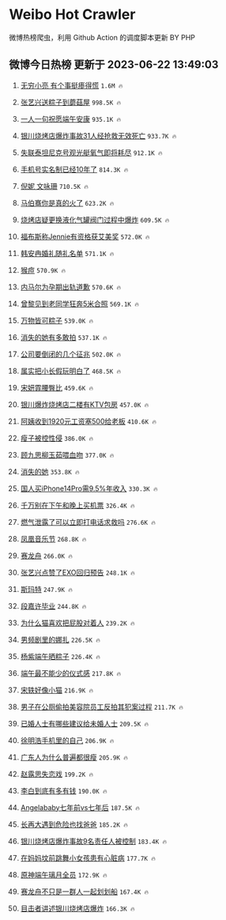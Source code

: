 # Weibo Hot Crawler 



微博热榜爬虫，利用 Github Action 的调度脚本更新 BY PHP 


## 微博今日热榜 更新于 2023-06-22 13:49:03 
1. [无穷小亮 有个事挺瘆得慌](https://s.weibo.com/weibo?q=%E6%97%A0%E7%A9%B7%E5%B0%8F%E4%BA%AE%20%E6%9C%89%E4%B8%AA%E4%BA%8B%E6%8C%BA%E7%98%86%E5%BE%97%E6%85%8C&t=31&band_rank=1&Refer=top) `1.6M 🔥` 

1. [张艺兴送粽子到蘑菇屋](https://s.weibo.com/weibo?q=%23%E5%BC%A0%E8%89%BA%E5%85%B4%E9%80%81%E7%B2%BD%E5%AD%90%E5%88%B0%E8%98%91%E8%8F%87%E5%B1%8B%23&t=31&band_rank=2&Refer=top) `998.5K 🔥` 

1. [一人一句祝愿端午安康](https://s.weibo.com/weibo?q=%23%E4%B8%80%E4%BA%BA%E4%B8%80%E5%8F%A5%E7%A5%9D%E6%84%BF%E7%AB%AF%E5%8D%88%E5%AE%89%E5%BA%B7%23&t=31&band_rank=3&Refer=top) `935.1K 🔥` 

1. [银川烧烤店爆炸事故31人经抢救无效死亡](https://s.weibo.com/weibo?q=%23%E9%93%B6%E5%B7%9D%E7%83%A7%E7%83%A4%E5%BA%97%E7%88%86%E7%82%B8%E4%BA%8B%E6%95%8531%E4%BA%BA%E7%BB%8F%E6%8A%A2%E6%95%91%E6%97%A0%E6%95%88%E6%AD%BB%E4%BA%A1%23&t=31&band_rank=4&Refer=top) `933.7K 🔥` 

1. [失联泰坦尼克号观光艇氧气即将耗尽](https://s.weibo.com/weibo?q=%23%E5%A4%B1%E8%81%94%E6%B3%B0%E5%9D%A6%E5%B0%BC%E5%85%8B%E5%8F%B7%E8%A7%82%E5%85%89%E8%89%87%E6%B0%A7%E6%B0%94%E5%8D%B3%E5%B0%86%E8%80%97%E5%B0%BD%23&t=31&band_rank=5&Refer=top) `912.1K 🔥` 

1. [手机号实名制已经10年了](https://s.weibo.com/weibo?q=%E6%89%8B%E6%9C%BA%E5%8F%B7%E5%AE%9E%E5%90%8D%E5%88%B6%E5%B7%B2%E7%BB%8F10%E5%B9%B4%E4%BA%86&t=31&band_rank=6&Refer=top) `814.3K 🔥` 

1. [倪妮 文咏珊](https://s.weibo.com/weibo?q=%E5%80%AA%E5%A6%AE%20%E6%96%87%E5%92%8F%E7%8F%8A&t=31&band_rank=7&Refer=top) `710.5K 🔥` 

1. [马伯骞你是真的火了](https://s.weibo.com/weibo?q=%23%E9%A9%AC%E4%BC%AF%E9%AA%9E%E4%BD%A0%E6%98%AF%E7%9C%9F%E7%9A%84%E7%81%AB%E4%BA%86%23&t=31&band_rank=8&Refer=top) `623.2K 🔥` 

1. [烧烤店疑更换液化气罐阀门过程中爆炸](https://s.weibo.com/weibo?q=%23%E7%83%A7%E7%83%A4%E5%BA%97%E7%96%91%E6%9B%B4%E6%8D%A2%E6%B6%B2%E5%8C%96%E6%B0%94%E7%BD%90%E9%98%80%E9%97%A8%E8%BF%87%E7%A8%8B%E4%B8%AD%E7%88%86%E7%82%B8%23&t=31&band_rank=9&Refer=top) `609.5K 🔥` 

1. [福布斯称Jennie有资格获艾美奖](https://s.weibo.com/weibo?q=%23%E7%A6%8F%E5%B8%83%E6%96%AF%E7%A7%B0Jennie%E6%9C%89%E8%B5%84%E6%A0%BC%E8%8E%B7%E8%89%BE%E7%BE%8E%E5%A5%96%23&t=31&band_rank=10&Refer=top) `572.0K 🔥` 

1. [韩安冉婚礼随礼名单](https://s.weibo.com/weibo?q=%23%E9%9F%A9%E5%AE%89%E5%86%89%E5%A9%9A%E7%A4%BC%E9%9A%8F%E7%A4%BC%E5%90%8D%E5%8D%95%23&t=31&band_rank=11&Refer=top) `571.1K 🔥` 

1. [猴痘](https://s.weibo.com/weibo?q=%E7%8C%B4%E7%97%98&t=31&band_rank=12&Refer=top) `570.9K 🔥` 

1. [内马尔为孕期出轨道歉](https://s.weibo.com/weibo?q=%23%E5%86%85%E9%A9%AC%E5%B0%94%E4%B8%BA%E5%AD%95%E6%9C%9F%E5%87%BA%E8%BD%A8%E9%81%93%E6%AD%89%23&t=31&band_rank=13&Refer=top) `570.6K 🔥` 

1. [曾黎见到老同学狂奔5米合照](https://s.weibo.com/weibo?q=%23%E6%9B%BE%E9%BB%8E%E8%A7%81%E5%88%B0%E8%80%81%E5%90%8C%E5%AD%A6%E7%8B%82%E5%A5%945%E7%B1%B3%E5%90%88%E7%85%A7%23&t=31&band_rank=14&Refer=top) `569.1K 🔥` 

1. [万物皆可粽子](https://s.weibo.com/weibo?q=%23%E4%B8%87%E7%89%A9%E7%9A%86%E5%8F%AF%E7%B2%BD%E5%AD%90%23&t=31&band_rank=15&Refer=top) `539.0K 🔥` 

1. [消失的她有多敢拍](https://s.weibo.com/weibo?q=%23%E6%B6%88%E5%A4%B1%E7%9A%84%E5%A5%B9%E6%9C%89%E5%A4%9A%E6%95%A2%E6%8B%8D%23&t=31&band_rank=16&Refer=top) `537.1K 🔥` 

1. [公司要倒闭的几个征兆](https://s.weibo.com/weibo?q=%E5%85%AC%E5%8F%B8%E8%A6%81%E5%80%92%E9%97%AD%E7%9A%84%E5%87%A0%E4%B8%AA%E5%BE%81%E5%85%86&t=31&band_rank=17&Refer=top) `502.0K 🔥` 

1. [属实把小长假玩明白了](https://s.weibo.com/weibo?q=%23%E5%B1%9E%E5%AE%9E%E6%8A%8A%E5%B0%8F%E9%95%BF%E5%81%87%E7%8E%A9%E6%98%8E%E7%99%BD%E4%BA%86%23&t=31&band_rank=18&Refer=top) `468.5K 🔥` 

1. [宋妍霏腰臀比](https://s.weibo.com/weibo?q=%23%E5%AE%8B%E5%A6%8D%E9%9C%8F%E8%85%B0%E8%87%80%E6%AF%94%23&t=31&band_rank=19&Refer=top) `459.6K 🔥` 

1. [银川爆炸烧烤店二楼有KTV包房](https://s.weibo.com/weibo?q=%23%E9%93%B6%E5%B7%9D%E7%88%86%E7%82%B8%E7%83%A7%E7%83%A4%E5%BA%97%E4%BA%8C%E6%A5%BC%E6%9C%89KTV%E5%8C%85%E6%88%BF%23&t=31&band_rank=20&Refer=top) `457.0K 🔥` 

1. [阿姨收到1920元工资塞500给老板](https://s.weibo.com/weibo?q=%23%E9%98%BF%E5%A7%A8%E6%94%B6%E5%88%B01920%E5%85%83%E5%B7%A5%E8%B5%84%E5%A1%9E500%E7%BB%99%E8%80%81%E6%9D%BF%23&t=31&band_rank=21&Refer=top) `410.6K 🔥` 

1. [瘦子被控性侵](https://s.weibo.com/weibo?q=%23%E7%98%A6%E5%AD%90%E8%A2%AB%E6%8E%A7%E6%80%A7%E4%BE%B5%23&t=31&band_rank=22&Refer=top) `386.0K 🔥` 

1. [顾九思柳玉茹喂血吻](https://s.weibo.com/weibo?q=%23%E9%A1%BE%E4%B9%9D%E6%80%9D%E6%9F%B3%E7%8E%89%E8%8C%B9%E5%96%82%E8%A1%80%E5%90%BB%23&t=31&band_rank=23&Refer=top) `377.0K 🔥` 

1. [消失的她](https://s.weibo.com/weibo?q=%E6%B6%88%E5%A4%B1%E7%9A%84%E5%A5%B9&t=31&band_rank=24&Refer=top) `353.8K 🔥` 

1. [国人买iPhone14Pro需9.5%年收入](https://s.weibo.com/weibo?q=%23%E5%9B%BD%E4%BA%BA%E4%B9%B0iPhone14Pro%E9%9C%809.5%25%E5%B9%B4%E6%94%B6%E5%85%A5%23&t=31&band_rank=25&Refer=top) `330.3K 🔥` 

1. [千万别在下午和晚上买机票](https://s.weibo.com/weibo?q=%23%E5%8D%83%E4%B8%87%E5%88%AB%E5%9C%A8%E4%B8%8B%E5%8D%88%E5%92%8C%E6%99%9A%E4%B8%8A%E4%B9%B0%E6%9C%BA%E7%A5%A8%23&t=31&band_rank=26&Refer=top) `326.4K 🔥` 

1. [燃气泄露了可以立即打电话求救吗](https://s.weibo.com/weibo?q=%23%E7%87%83%E6%B0%94%E6%B3%84%E9%9C%B2%E4%BA%86%E5%8F%AF%E4%BB%A5%E7%AB%8B%E5%8D%B3%E6%89%93%E7%94%B5%E8%AF%9D%E6%B1%82%E6%95%91%E5%90%97%23&t=31&band_rank=27&Refer=top) `276.6K 🔥` 

1. [凤凰音乐节](https://s.weibo.com/weibo?q=%E5%87%A4%E5%87%B0%E9%9F%B3%E4%B9%90%E8%8A%82&t=31&band_rank=28&Refer=top) `268.8K 🔥` 

1. [赛龙舟](https://s.weibo.com/weibo?q=%E8%B5%9B%E9%BE%99%E8%88%9F&t=31&band_rank=29&Refer=top) `266.0K 🔥` 

1. [张艺兴点赞了EXO回归预告](https://s.weibo.com/weibo?q=%23%E5%BC%A0%E8%89%BA%E5%85%B4%E7%82%B9%E8%B5%9E%E4%BA%86EXO%E5%9B%9E%E5%BD%92%E9%A2%84%E5%91%8A%23&t=31&band_rank=30&Refer=top) `248.1K 🔥` 

1. [斯玛特](https://s.weibo.com/weibo?q=%E6%96%AF%E7%8E%9B%E7%89%B9&t=31&band_rank=31&Refer=top) `247.9K 🔥` 

1. [段嘉许毕业](https://s.weibo.com/weibo?q=%23%E6%AE%B5%E5%98%89%E8%AE%B8%E6%AF%95%E4%B8%9A%23&t=31&band_rank=32&Refer=top) `244.8K 🔥` 

1. [为什么猫喜欢把屁股对着人](https://s.weibo.com/weibo?q=%23%E4%B8%BA%E4%BB%80%E4%B9%88%E7%8C%AB%E5%96%9C%E6%AC%A2%E6%8A%8A%E5%B1%81%E8%82%A1%E5%AF%B9%E7%9D%80%E4%BA%BA%23&t=31&band_rank=33&Refer=top) `239.2K 🔥` 

1. [男频剧里的娜扎](https://s.weibo.com/weibo?q=%23%E7%94%B7%E9%A2%91%E5%89%A7%E9%87%8C%E7%9A%84%E5%A8%9C%E6%89%8E%23&t=31&band_rank=34&Refer=top) `226.5K 🔥` 

1. [杨紫端午晒粽子](https://s.weibo.com/weibo?q=%23%E6%9D%A8%E7%B4%AB%E7%AB%AF%E5%8D%88%E6%99%92%E7%B2%BD%E5%AD%90%23&t=31&band_rank=35&Refer=top) `226.4K 🔥` 

1. [端午最不能少的仪式感](https://s.weibo.com/weibo?q=%23%E7%AB%AF%E5%8D%88%E6%9C%80%E4%B8%8D%E8%83%BD%E5%B0%91%E7%9A%84%E4%BB%AA%E5%BC%8F%E6%84%9F%23&t=31&band_rank=36&Refer=top) `217.8K 🔥` 

1. [宋轶好像小猫](https://s.weibo.com/weibo?q=%23%E5%AE%8B%E8%BD%B6%E5%A5%BD%E5%83%8F%E5%B0%8F%E7%8C%AB%23&t=31&band_rank=37&Refer=top) `216.9K 🔥` 

1. [男子在公厕偷拍美容院员工反拍其犯案过程](https://s.weibo.com/weibo?q=%23%E7%94%B7%E5%AD%90%E5%9C%A8%E5%85%AC%E5%8E%95%E5%81%B7%E6%8B%8D%E7%BE%8E%E5%AE%B9%E9%99%A2%E5%91%98%E5%B7%A5%E5%8F%8D%E6%8B%8D%E5%85%B6%E7%8A%AF%E6%A1%88%E8%BF%87%E7%A8%8B%23&t=31&band_rank=38&Refer=top) `211.7K 🔥` 

1. [已婚人士有哪些建议给未婚人士](https://s.weibo.com/weibo?q=%23%E5%B7%B2%E5%A9%9A%E4%BA%BA%E5%A3%AB%E6%9C%89%E5%93%AA%E4%BA%9B%E5%BB%BA%E8%AE%AE%E7%BB%99%E6%9C%AA%E5%A9%9A%E4%BA%BA%E5%A3%AB%23&t=31&band_rank=39&Refer=top) `209.5K 🔥` 

1. [徐明浩手机里的自己](https://s.weibo.com/weibo?q=%23%E5%BE%90%E6%98%8E%E6%B5%A9%E6%89%8B%E6%9C%BA%E9%87%8C%E7%9A%84%E8%87%AA%E5%B7%B1%23&t=31&band_rank=40&Refer=top) `206.9K 🔥` 

1. [广东人为什么普遍都很瘦](https://s.weibo.com/weibo?q=%23%E5%B9%BF%E4%B8%9C%E4%BA%BA%E4%B8%BA%E4%BB%80%E4%B9%88%E6%99%AE%E9%81%8D%E9%83%BD%E5%BE%88%E7%98%A6%23&t=31&band_rank=41&Refer=top) `205.9K 🔥` 

1. [赵露思失恋戏](https://s.weibo.com/weibo?q=%23%E8%B5%B5%E9%9C%B2%E6%80%9D%E5%A4%B1%E6%81%8B%E6%88%8F%23&t=31&band_rank=42&Refer=top) `199.2K 🔥` 

1. [李白到底有多有钱](https://s.weibo.com/weibo?q=%23%E6%9D%8E%E7%99%BD%E5%88%B0%E5%BA%95%E6%9C%89%E5%A4%9A%E6%9C%89%E9%92%B1%23&t=31&band_rank=43&Refer=top) `190.0K 🔥` 

1. [Angelababy七年前vs七年后](https://s.weibo.com/weibo?q=%23Angelababy%E4%B8%83%E5%B9%B4%E5%89%8Dvs%E4%B8%83%E5%B9%B4%E5%90%8E%23&t=31&band_rank=44&Refer=top) `187.5K 🔥` 

1. [长再大遇到危险也找爸爸](https://s.weibo.com/weibo?q=%23%E9%95%BF%E5%86%8D%E5%A4%A7%E9%81%87%E5%88%B0%E5%8D%B1%E9%99%A9%E4%B9%9F%E6%89%BE%E7%88%B8%E7%88%B8%23&t=31&band_rank=45&Refer=top) `185.2K 🔥` 

1. [银川烧烤店爆炸事故9名责任人被控制](https://s.weibo.com/weibo?q=%23%E9%93%B6%E5%B7%9D%E7%83%A7%E7%83%A4%E5%BA%97%E7%88%86%E7%82%B8%E4%BA%8B%E6%95%859%E5%90%8D%E8%B4%A3%E4%BB%BB%E4%BA%BA%E8%A2%AB%E6%8E%A7%E5%88%B6%23&t=31&band_rank=46&Refer=top) `183.4K 🔥` 

1. [在妈妈坟前跳舞小女孩患有心脏病](https://s.weibo.com/weibo?q=%23%E5%9C%A8%E5%A6%88%E5%A6%88%E5%9D%9F%E5%89%8D%E8%B7%B3%E8%88%9E%E5%B0%8F%E5%A5%B3%E5%AD%A9%E6%82%A3%E6%9C%89%E5%BF%83%E8%84%8F%E7%97%85%23&t=31&band_rank=47&Refer=top) `177.7K 🔥` 

1. [原神端午璃月全员](https://s.weibo.com/weibo?q=%23%E5%8E%9F%E7%A5%9E%E7%AB%AF%E5%8D%88%E7%92%83%E6%9C%88%E5%85%A8%E5%91%98%23&t=31&band_rank=48&Refer=top) `172.9K 🔥` 

1. [赛龙舟不只是一群人一起划划船](https://s.weibo.com/weibo?q=%23%E8%B5%9B%E9%BE%99%E8%88%9F%E4%B8%8D%E5%8F%AA%E6%98%AF%E4%B8%80%E7%BE%A4%E4%BA%BA%E4%B8%80%E8%B5%B7%E5%88%92%E5%88%92%E8%88%B9%23&t=31&band_rank=49&Refer=top) `167.4K 🔥` 

1. [目击者讲述银川烧烤店爆炸](https://s.weibo.com/weibo?q=%23%E7%9B%AE%E5%87%BB%E8%80%85%E8%AE%B2%E8%BF%B0%E9%93%B6%E5%B7%9D%E7%83%A7%E7%83%A4%E5%BA%97%E7%88%86%E7%82%B8%23&t=31&band_rank=50&Refer=top) `166.3K 🔥` 

